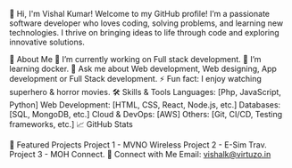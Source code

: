 👋 Hi, I'm Vishal Kumar!
Welcome to my GitHub profile! I’m a passionate software developer who loves coding, solving problems, and learning new technologies. I thrive on bringing ideas to life through code and exploring innovative solutions.

🚀 About Me
🔭 I’m currently working on Full stack development.
🌱 I’m learning docker.
💬 Ask me about Web development, Web designing, App development or Full Stack development.
⚡ Fun fact: I enjoy watching superhero & horror movies.
🛠️ Skills & Tools
Languages: [Php, JavaScript, Python]
Web Development: [HTML, CSS, React, Node.js, etc.]
Databases: [SQL, MongoDB, etc.]
Cloud & DevOps: [AWS]
Others: [Git, CI/CD, Testing frameworks, etc.]
📈 GitHub Stats

💼 Featured Projects
Project 1 - MVNO Wireless
Project 2 - E-Sim Trav.
Project 3 - MOH Connect.
🤝 Connect with Me
Email: vishalk@virtuzo.in
